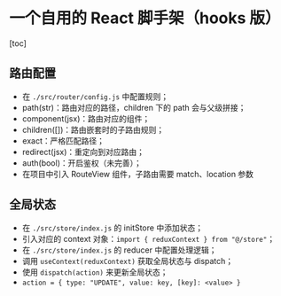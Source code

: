 # 一个自用的 React 脚手架（hooks 版）

[toc]

## 路由配置

- 在 `./src/router/config.js` 中配置规则；
- path(str)：路由对应的路径，children 下的 path 会与父级拼接；
- component(jsx)：路由对应的组件；
- children([])：路由嵌套时的子路由规则；
- exact：严格匹配路径；
- redirect(jsx)：重定向到对应路由；
- auth(bool)：开启鉴权（未完善）；
- 在项目中引入 RouteView 组件，子路由需要 match、location 参数

## 全局状态

- 在 `./src/store/index.js` 的 initStore 中添加状态；
- 引入对应的 context 对象：`import { reduxContext } from "@/store"`；
- 在 `./src/store/index.js` 的 reducer 中配置处理逻辑；
- 调用 `useContext(reduxContext)` 获取全局状态与 dispatch；
- 使用 `dispatch(action)` 来更新全局状态；
- `action = { type: "UPDATE", value: key, [key]: <value> }`
